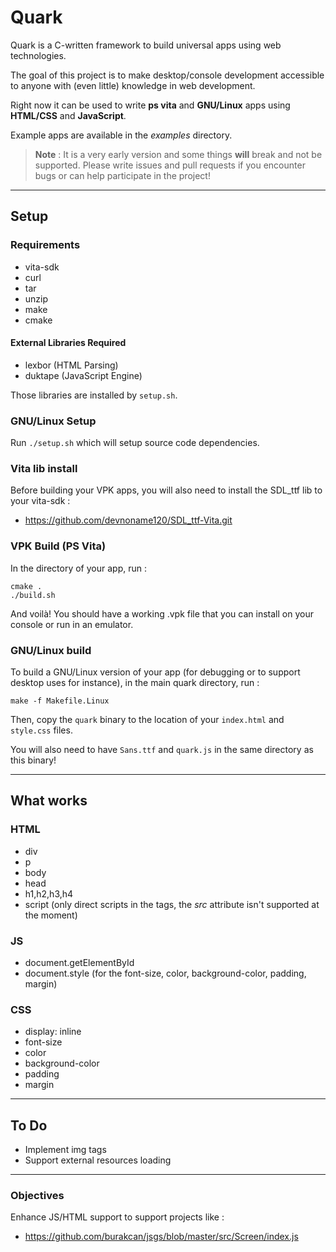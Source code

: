 # Quark

Quark is a C-written framework to build universal apps using web technologies.

The goal of this project is to make desktop/console development accessible to anyone with (even little) knowledge in web development.

Right now it can be used to write **ps vita** and **GNU/Linux** apps using **HTML/CSS** and **JavaScript**.

Example apps are available in the *examples* directory.

> **Note** : It is a very early version and some things **will** break and not be supported. Please write issues and pull requests if you encounter bugs or can help participate in the project!

---

## Setup

### Requirements

- vita-sdk
- curl
- tar
- unzip
- make
- cmake

#### External Libraries Required

- lexbor (HTML Parsing)
- duktape (JavaScript Engine)

Those libraries are installed by `setup.sh`.

### GNU/Linux Setup

Run `./setup.sh` which will setup source code dependencies.

### Vita lib install

Before building your VPK apps, you will also need to install the SDL_ttf lib to your vita-sdk :

- https://github.com/devnoname120/SDL_ttf-Vita.git

### VPK Build (PS Vita)

In the directory of your app, run :

```
cmake .
./build.sh
```

And voilà! You should have a working .vpk file that you can install on your console or run in an emulator.

### GNU/Linux build

To build a GNU/Linux version of your app (for debugging or to support desktop uses for instance),
in the main quark directory, run :

```
make -f Makefile.Linux
```

Then, copy the `quark` binary to the location of your `index.html` and `style.css` files.

You will also need to have `Sans.ttf` and `quark.js` in the same directory as this binary!

---

## What works

### HTML

- div
- p
- body
- head
- h1,h2,h3,h4
- script (only direct scripts in the tags, the *src* attribute isn't supported at the moment)

### JS

- document.getElementById
- document.style (for the font-size, color, background-color, padding, margin)

### CSS

- display: inline
- font-size
- color
- background-color
- padding
- margin

---

## To Do

- Implement img tags
- Support external resources loading

---

### Objectives

Enhance JS/HTML support to support projects like :

- https://github.com/burakcan/jsgs/blob/master/src/Screen/index.js
